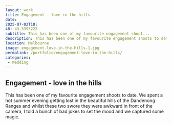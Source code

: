 ```yaml
---
layout: work
title: Engagement - love in the hills
date: 
2025-07-02T18: 
48: 43.539522Z
subtitle: This has been one of my favourite engagement shoot...
description: This has been one of my favourite engagement shoots to date. We spent a hot summer evening getting lost in the beautiful hills of the Dandenong Ranges and whilst these two swore they were awkward in front of the camera, I told a bunch of bad jokes to set the mood and we captured some magic.
location: Melbourne
image: engagement-love-in-the-hills-1.jpg
permalink: /portfolio/engagement-love-in-the-hills/
categories:
 - Wedding
---
```


## Engagement - love in the hills

This has been one of my favourite engagement shoots to date. We spent a hot summer evening getting lost in the beautiful hills of the Dandenong Ranges and whilst these two swore they were awkward in front of the camera, I told a bunch of bad jokes to set the mood and we captured some magic.
